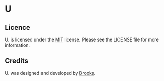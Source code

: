 # U
        
## Licence

U. is licensed under the [MIT](https://github.com/BrooksWon/U/blob/master/LICENSE) license. Please see the LICENSE file for more information.

## Credits

U. was designed and developed by [Brooks](https://github.com/BrooksWon/).


